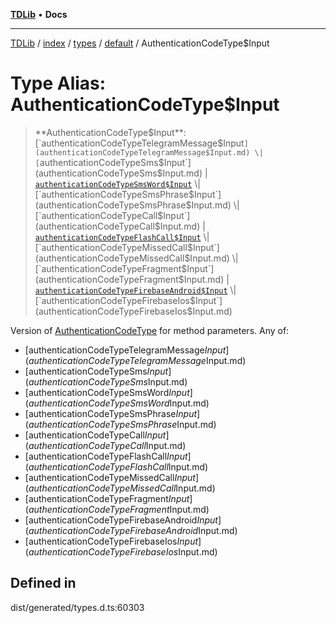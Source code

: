 [**TDLib**](../../../../../../README.md) • **Docs**

***

[TDLib](../../../../../../modules.md) / [index](../../../../../README.md) / [types](../../../README.md) / [default](../README.md) / AuthenticationCodeType$Input

# Type Alias: AuthenticationCodeType$Input

> **AuthenticationCodeType$Input**: [`authenticationCodeTypeTelegramMessage$Input`](authenticationCodeTypeTelegramMessage$Input.md) \| [`authenticationCodeTypeSms$Input`](authenticationCodeTypeSms$Input.md) \| [`authenticationCodeTypeSmsWord$Input`](authenticationCodeTypeSmsWord$Input.md) \| [`authenticationCodeTypeSmsPhrase$Input`](authenticationCodeTypeSmsPhrase$Input.md) \| [`authenticationCodeTypeCall$Input`](authenticationCodeTypeCall$Input.md) \| [`authenticationCodeTypeFlashCall$Input`](authenticationCodeTypeFlashCall$Input.md) \| [`authenticationCodeTypeMissedCall$Input`](authenticationCodeTypeMissedCall$Input.md) \| [`authenticationCodeTypeFragment$Input`](authenticationCodeTypeFragment$Input.md) \| [`authenticationCodeTypeFirebaseAndroid$Input`](authenticationCodeTypeFirebaseAndroid$Input.md) \| [`authenticationCodeTypeFirebaseIos$Input`](authenticationCodeTypeFirebaseIos$Input.md)

Version of [AuthenticationCodeType](AuthenticationCodeType.md) for method parameters.
Any of:
- [authenticationCodeTypeTelegramMessage$Input](authenticationCodeTypeTelegramMessage$Input.md)
- [authenticationCodeTypeSms$Input](authenticationCodeTypeSms$Input.md)
- [authenticationCodeTypeSmsWord$Input](authenticationCodeTypeSmsWord$Input.md)
- [authenticationCodeTypeSmsPhrase$Input](authenticationCodeTypeSmsPhrase$Input.md)
- [authenticationCodeTypeCall$Input](authenticationCodeTypeCall$Input.md)
- [authenticationCodeTypeFlashCall$Input](authenticationCodeTypeFlashCall$Input.md)
- [authenticationCodeTypeMissedCall$Input](authenticationCodeTypeMissedCall$Input.md)
- [authenticationCodeTypeFragment$Input](authenticationCodeTypeFragment$Input.md)
- [authenticationCodeTypeFirebaseAndroid$Input](authenticationCodeTypeFirebaseAndroid$Input.md)
- [authenticationCodeTypeFirebaseIos$Input](authenticationCodeTypeFirebaseIos$Input.md)

## Defined in

dist/generated/types.d.ts:60303
